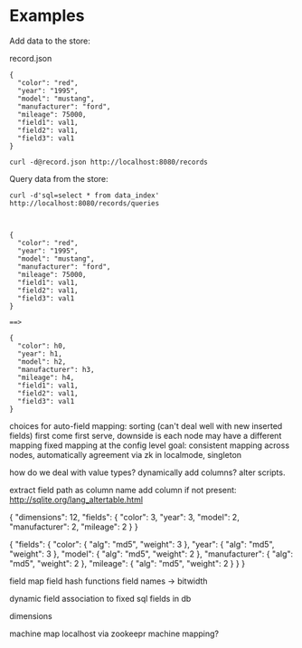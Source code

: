 
Examples
========

Add data to the store:

record.json

    {
      "color": "red",
      "year": "1995",
      "model": "mustang",
      "manufacturer": "ford",
      "mileage": 75000,
      "field1": val1,
      "field2": val1,
      "field3": val1
    }

    curl -d@record.json http://localhost:8080/records

Query data from the store:

    curl -d'sql=select * from data_index' http://localhost:8080/records/queries



    {
      "color": "red",
      "year": "1995",
      "model": "mustang",
      "manufacturer": "ford",
      "mileage": 75000,
      "field1": val1,
      "field2": val1,
      "field3": val1
    }

    ==>

    {
      "color": h0,
      "year": h1,
      "model": h2,
      "manufacturer": h3,
      "mileage": h4,
      "field1": val1,
      "field2": val1,
      "field3": val1
    }

choices for auto-field mapping:
  sorting (can't deal well with new inserted fields)
  first come first serve, downside is each node may have a different mapping
  fixed mapping at the config level
goal: consistent mapping across nodes, automatically
  agreement via zk
  in localmode, singleton

how do we deal with value types?
dynamically add columns? alter scripts.

extract field path as column name
add column if not present: http://sqlite.org/lang_altertable.html


{
  "dimensions": 12,
  "fields": {
    "color": 3,
    "year": 3,
    "model": 2,
    "manufacturer": 2,
    "mileage": 2
  }
}



{
  "fields": {
    "color": {
      "alg": "md5",
      "weight": 3
    },
    "year": {
      "alg": "md5",
      "weight": 3
    },
    "model": {
      "alg": "md5",
      "weight": 2
    },
    "manufacturer": {
      "alg": "md5",
      "weight": 2
    },
    "mileage": {
      "alg": "md5",
      "weight": 2
    }
  }
}


field map
  field hash functions
  field names -> bitwidth

dynamic field association to fixed sql fields in db


dimensions


machine map
  localhost
  via zookeepr
  machine mapping?
